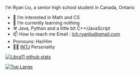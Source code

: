 I’m Ryan Liu, a senior high school student in Canada, Ontario
- 👀 I’m interested in Math and CS
- 🌱 I’m currently learning nothing
- ⚒️ Java, Python and a little bit C++/JavaScript
- 📫 How to reach me  Email : lch.ryanliu@gmail.com
- Pronouns: He/Him
- 👨‍🔬 [INTJ](https://www.16personalities.com/intj-personality) Personality 


[![Libra11 github stats](https://github-readme-stats.vercel.app/api?username=RyanLiu-LCH&count_private=true&show_icons=true&theme=radical)](https://github.com/RyanLiu-LCH)

[![Top Langs](https://github-readme-stats.vercel.app/api/top-langs/?username=RyanLiu-LCH&theme=radical)](https://github.com/RyanLiu-LCH)

<!---
RyanLiu-LCH/RyanLiu-LCH is a ✨ special ✨ repository because its `README.md` (this file) appears on your GitHub profile.
You can click the Preview link to take a look at your changes.
--->
